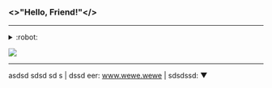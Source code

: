### <>"Hello, Friend!"</>
---
<details>
<summary>:robot:</summary>
:ghost:
</details>

![](https://komarev.com/ghpvc/?username=Mohamed3nan&style=flat&label=Profile+views)

---
asdsd sdsd sd s | dssd eer: www.wewe.wewe | sdsdssd: ▼